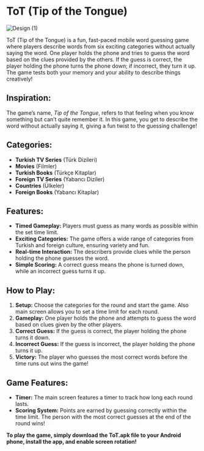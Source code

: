# ToT (Tip of the Tongue)
![Design (1)](https://github.com/user-attachments/assets/175955f3-8ebf-4ced-aa27-f674272e5b9a)

ToT (Tip of the Tongue) is a fun, fast-paced mobile word guessing game where players describe words from six exciting categories without actually saying the word. One player holds the phone and tries to guess the word based on the clues provided by the others. If the guess is correct, the player holding the phone turns the phone down; if incorrect, they turn it up. The game tests both your memory and your ability to describe things creatively!

## Inspiration:
The game’s name, *Tip of the Tongue*, refers to that feeling when you know something but can’t quite remember it. In this game, you get to describe the word without actually saying it, giving a fun twist to the guessing challenge!

## Categories:
- **Turkish TV Series** (Türk Dizileri)
- **Movies** (Filmler)
- **Turkish Books** (Türkçe Kitaplar)
- **Foreign TV Series** (Yabancı Diziler)
- **Countries** (Ülkeler)
- **Foreign Books** (Yabancı Kitaplar)

## Features:
- **Timed Gameplay:** Players must guess as many words as possible within the set time limit.
- **Exciting Categories:** The game offers a wide range of categories from Turkish and foreign culture, ensuring variety and fun.
- **Real-time Interaction:** The describers provide clues while the person holding the phone guesses the word.
- **Simple Scoring:** A correct guess means the phone is turned down, while an incorrect guess turns it up.

## How to Play:
1. **Setup:** Choose the categories for the round and start the game. Also main screen allows you to set a time limit for each round.
2. **Gameplay:** One player holds the phone and attempts to guess the word based on clues given by the other players.
3. **Correct Guess:** If the guess is correct, the player holding the phone turns it down.
4. **Incorrect Guess:** If the guess is incorrect, the player holding the phone turns it up.
5. **Victory:** The player who guesses the most correct words before the time runs out wins the game!

## Game Features:
- **Timer:** The main screen features a timer to track how long each round lasts.
- **Scoring System:** Points are earned by guessing correctly within the time limit. The person with the most correct guesses at the end of the round wins!
  
**To play the game, simply download the ToT.apk file to your Android phone, install the app, and enable screen rotation!**

